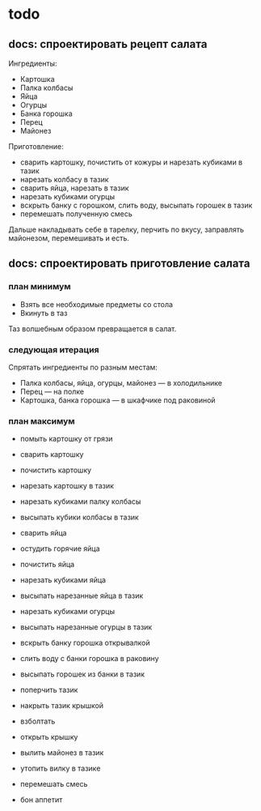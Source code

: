 ﻿# todo

## docs: спроектировать рецепт салата

Ингредиенты:

* Картошка
* Палка колбасы
* Яйца
* Огурцы
* Банка горошка
* Перец
* Майонез

Приготовление:

* сварить картошку, почистить от кожуры и нарезать кубиками в тазик
* нарезать колбасу в тазик
* сварить яйца, нарезать в тазик
* нарезать кубиками огурцы
* вскрыть банку с горошком, слить воду, высыпать горошек в тазик
* перемешать полученную смесь

Дальше накладывать себе в тарелку, перчить по вкусу, заправлять майонезом, перемешивать и есть.

## docs: спроектировать приготовление салата

### план минимум

* Взять все необходимые предметы со стола
* Вкинуть в таз

Таз волшебным образом превращается в салат.

### следующая итерация

Спрятать ингредиенты по разным местам:

* Палка колбасы, яйца, огурцы, майонез — в холодильнике
* Перец — на полке
* Картошка, банка горошка — в шкафчике под раковиной

### план максимум

* помыть картошку от грязи
* сварить картошку
* почистить картошку
* нарезать картошку в тазик

* нарезать кубиками палку колбасы
* высыпать кубики колбасы в тазик

* сварить яйца
* остудить горячие яйца
* почистить яйца
* нарезать кубиками яйца
* высыпать нарезанные яйца в тазик

* нарезать кубиками огурцы
* высыпать нарезанные огурцы в тазик

* вскрыть банку горошка открывалкой
* слить воду с банки горошка в раковину
* высыпать горошек из банки в тазик

* поперчить тазик

* накрыть тазик крышкой
* взболтать
* открыть крышку

* вылить майонез в тазик
* утопить вилку в тазике
* перемешать смесь

* бон аппетит
